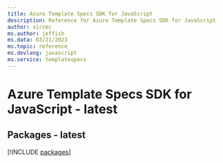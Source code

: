 ```yaml
---
title: Azure Template Specs SDK for JavaScript
description: Reference for Azure Template Specs SDK for JavaScript
author: xirzec
ms.author: jeffish
ms.data: 03/21/2023
ms.topic: reference
ms.devlang: javascript
ms.service: templatespecs
---
```

# Azure Template Specs SDK for JavaScript - latest
## Packages - latest
[!INCLUDE [packages](template-specs-index.md)]